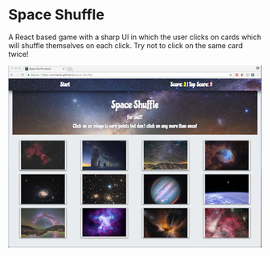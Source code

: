 # Space Shuffle
A React based game with a sharp UI in which the user clicks on cards which will shuffle themselves on each click.  Try not to click on the same card twice!

![Image of Game](
https://github.com/surmackc/Space-Shuffle/blob/master/img/space-shuffle-screenshot.png)
